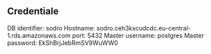 Credentiale
-


DB identifier: sodro
Hostname: sodro.ceh3kxcudcdc.eu-central-1.rds.amazonaws.com
port: 5432
Master username: postgres
Master password: EkShBrjJebRmSV9WuWW0
